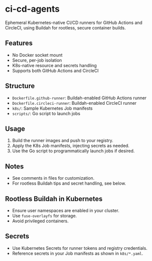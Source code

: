 # ci-cd-agents

Ephemeral Kubernetes-native CI/CD runners for GitHub Actions and CircleCI, using Buildah for rootless, secure container builds.

## Features
- No Docker socket mount
- Secure, per-job isolation
- K8s-native resource and secrets handling
- Supports both GitHub Actions and CircleCI

## Structure
- `Dockerfile.github-runner`: Buildah-enabled GitHub Actions runner
- `Dockerfile.circleci-runner`: Buildah-enabled CircleCI runner
- `k8s/`: Sample Kubernetes Job manifests
- `scripts/`: Go script to launch jobs

## Usage
1. Build the runner images and push to your registry.
2. Apply the K8s Job manifests, injecting secrets as needed.
3. Use the Go script to programmatically launch jobs if desired.

## Notes
- See comments in files for customization.
- For rootless Buildah tips and secret handling, see below.

## Rootless Buildah in Kubernetes
- Ensure user namespaces are enabled in your cluster.
- Use `fuse-overlayfs` for storage.
- Avoid privileged containers.

## Secrets
- Use Kubernetes Secrets for runner tokens and registry credentials.
- Reference secrets in your Job manifests as shown in `k8s/*.yaml`. 